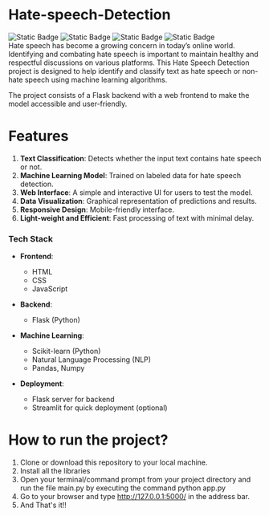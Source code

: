 # Hate-speech-Detection
![Static Badge](https://img.shields.io/badge/Python-3.8-blue)
![Static Badge](https://img.shields.io/badge/Framwork-Flask-red)
![Static Badge](https://img.shields.io/badge/Frontend-HTML%2FCSS%2FJS-Purple)
![Static Badge](https://img.shields.io/badge/API-TMBD-yellow)
<br>
Hate speech has become a growing concern in today’s online world. Identifying and combating hate speech is important to maintain healthy and respectful discussions on various platforms. This Hate Speech Detection project is designed to help identify and classify text as hate speech or non-hate speech using machine learning algorithms.

The project consists of a Flask backend with a web frontend to make the model accessible and user-friendly.
# Features
1. **Text Classification**: Detects whether the input text contains hate speech or not.
2. **Machine Learning Model**: Trained on labeled data for hate speech detection.
3. **Web Interface**: A simple and interactive UI for users to test the model.
4. **Data Visualization**: Graphical representation of predictions and results.
5. **Responsive Design**: Mobile-friendly interface.
6. **Light-weight and Efficient**: Fast processing of text with minimal delay.

### Tech Stack
- **Frontend**:
  - HTML
  - CSS
  - JavaScript

- **Backend**:
  - Flask (Python)

- **Machine Learning**:
  - Scikit-learn (Python)
  - Natural Language Processing (NLP)
  - Pandas, Numpy

- **Deployment**:
  - Flask server for backend
  - Streamlit for quick deployment (optional)

# How to run the project?
1. Clone or download this repository to your local machine.
2. Install all the libraries
3. Open your terminal/command prompt from your project directory and run the file main.py by executing the command python app.py
4. Go to your browser and type http://127.0.0.1:5000/ in the address bar.
5. And That's it!!
